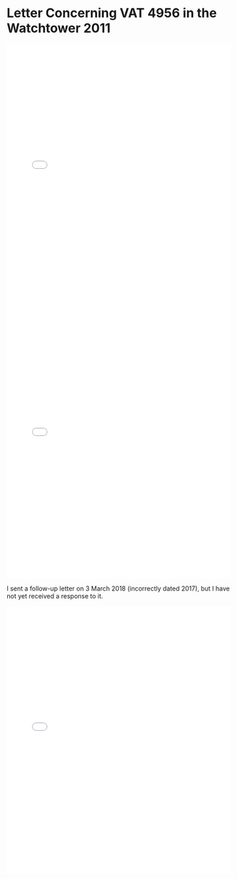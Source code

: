 # Letter Concerning VAT 4956 in the Watchtower 2011

<object data="../letters/2017_12_13_Halsey_Watchtower_VAT4956.pdf" type="application/pdf" width="100%" height="600px" class="pdf">
    <embed src="../letters/2017_12_13_Halsey_Watchtower_VAT4956.pdf" width="100%" height="600px"/> 
</object>

<object data="../letters/2017_12_27_Watchtower_Halsey_VAT4956.pdf" type="application/pdf" width="100%" height="600px" class="pdf">
    <embed src="../letters/2017_12_27_Watchtower_Halsey_VAT4956.pdf" width="100%" height="600px"/> 
</object>

I sent a follow-up letter on 3 March 2018 (incorrectly dated 2017), but I have not yet received a response to it.

<object data="../letters/2018_03_03_Halsey_Watchtower_VAT4956.pdf" type="application/pdf" width="100%" height="600px" class="pdf">
    <embed src="../letters/2018_03_03_Halsey_Watchtower_VAT4956.pdf" width="100%" height="600px"/> 
</object>
